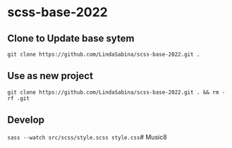 # scss-base-2022


## Clone to Update base sytem
`git clone https://github.com/LindaSabina/scss-base-2022.git .`

## Use as new project
`git clone https://github.com/LindaSabina/scss-base-2022.git . && rm -rf .git`

## Develop
`sass --watch src/scss/style.scss style.css`# Music8
